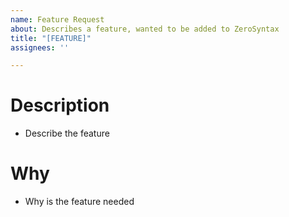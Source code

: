 ```yaml
---
name: Feature Request
about: Describes a feature, wanted to be added to ZeroSyntax
title: "[FEATURE]"
assignees: ''

---
```


# Description
- Describe the feature

# Why
- Why is the feature needed